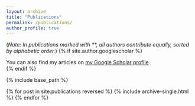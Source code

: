 ```yaml
---
layout: archive
title: "Publications"
permalink: /publications/
author_profile: true
---
```



(*Note: In publications marked with **, all authors contribute equally, sorted by alphabetic order.*)
{% if site.author.googlescholar %}
  <div class="wordwrap">You can also find my articles on <a href="{{site.author.googlescholar}}">my Google Scholar profile</a>.</div>
{% endif %}

{% include base_path %}

{% for post in site.publications reversed %}
  {% include archive-single.html %}
{% endfor %}
